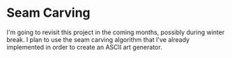 # Seam Carving

I'm going to revisit this project in the coming months, possibly during winter break. I plan to use the seam carving algorithm that I've already implemented in order to create an ASCII art generator.
